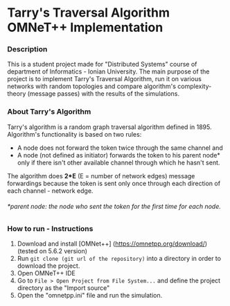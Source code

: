 # Tarry's Traversal Algorithm OMNeT++ Implementation

### Description

This is a student project made for "Distributed Systems" course of department of Informatics - Ionian University. The main purpose of the project is to implement Tarry's Traversal Algorithm, run it on various networks with random topologies and compare algorithm's complexity-theory (message passes) with the results of the simulations.

### About Tarry's Algorithm

Tarry's algorithm is a random graph traversal algorithm defined in 1895. Algorithm's functionality is based on two rules:
* A node does not forward the token twice through the same channel and
* A node (not defined as initiator) forwards the token to his parent node* only if there isn't other available channel through which he hasn't sent.

The algorithm does <b>2*E</b> (E = number of network edges) message forwardings because the token is sent only once through each direction of each channel - network edge.

###### *parent node: the node who sent the token for the first time for each node.

### How to run - Instructions

1. Download and install [OMNet++] (https://omnetpp.org/download/) (tested on 5.6.2 version)
2. Run ```git clone (git url of the repository)``` into a directory in order to download the project.
3. Open OMNeT++ IDE
4. Go to ```File > Open Project from File System...``` and define the project directory as the "Import source"
5. Open the "omnetpp.ini" file and run the simulation.
